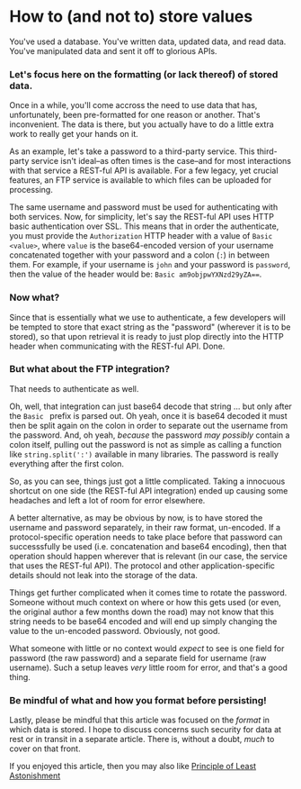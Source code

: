 # How to (and not to) store values

You've used a database. You've written data, updated data, and read data.
You've manipulated data and sent it off to glorious APIs.

### Let's focus here on the formatting (or lack thereof) of stored data.

Once in a while, you'll come accross the need to use data that has,
unfortunately, been pre-formatted for one reason or another. That's
inconvenient.  The data is there, but you actually have to do a little extra
work to really get your hands on it.

As an example, let's take a password to a third-party service. This third-party
service isn't ideal–as often times is the case–and for most interactions with
that service a REST-ful API is available. For a few legacy, yet crucial
features, an FTP service is available to which files can be uploaded for
processing.

The same username and password must be used for authenticating with both
services.  Now, for simplicity, let's say the REST-ful API uses HTTP basic
authentication over SSL. This means that in order the authenticate, you must
provide the `Authorization` HTTP header with a value of `Basic <value>`, where
`value` is the base64-encoded version of your username concatenated together
with your password and a colon (`:`) in between them. For example, if your
username is `john` and your password is `password`, then the value of the
header would be: `Basic am9objpwYXNzd29yZA==`.

### Now what?

Since that is essentially what we use to authenticate, a few developers will be
tempted to store that exact string as the "password" (wherever it is to be
stored), so that upon retrieval it is ready to just plop directly into the HTTP
header when communicating with the REST-ful API. Done.

### But what about the FTP integration?

That needs to authenticate as well.

Oh, well, that integration can just base64 decode that string ... but only
after the `Basic ` prefix is parsed out. Oh yeah, once it is base64 decoded it
must then be split again on the colon in order to separate out the username
from the password. And, oh yeah, _because_ the password _may possibly_ contain
a colon itself, pulling out the password is not as simple as calling a function
like `string.split(':')` available in many libraries. The password is really
everything after the first colon.

So, as you can see, things just got a little complicated. Taking a innocuous
shortcut on one side (the REST-ful API integration) ended up causing some
headaches and left a lot of room for error elsewhere.

A better alternative, as may be obvious by now, is to have stored the username
and password separately, in their raw format, un-encoded. If a
protocol-specific operation needs to take place before that password can
successsfully be used (i.e. concatenation and base64 encoding), then that
operation should happen wherever that is relevant (in our case, the service
that uses the REST-ful API). The protocol and other application-specific
details should not leak into the storage of the data.

Things get further complicated when it comes time to rotate the password.
Someone without much context on where or how this gets used (or even, the
original author a few months down the road) may not know that this string
needs to be base64 encoded and will end up simply changing the value to the
un-encoded password. Obviously, not good.

What someone with little or no context would _expect_ to see is one field for
password (the raw password) and a separate field for username (raw username).
Such a setup leaves _very_ little room for error, and that's a good thing.

### Be mindful of what and how you format before persisting!

Lastly, please be mindful that this article was focused on the _format_ in
which data is stored. I hope to discuss concerns such security for data at rest
or in transit in a separate article. There is, without a doubt, _much_ to cover
on that front.

If you enjoyed this article, then you may also like [Principle of Least
Astonishment](https://en.wikipedia.org/wiki/Principle_of_least_astonishment)
